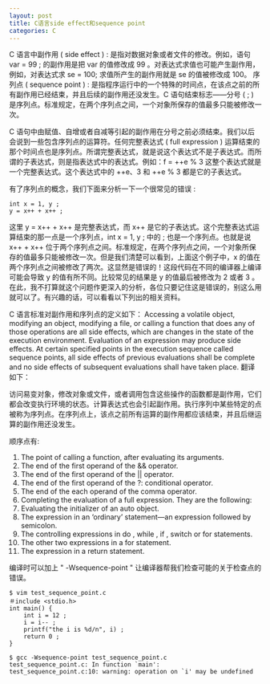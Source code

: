 ```yaml
---
layout: post
title: C语言side effect和sequence point
categories: C
---
```


  C 语言中副作用 ( side effect ) : 是指对数据对象或者文件的修改。例如，语句 var = 99 ; 的副作用是把 var 的值修改成 99 。对表达式求值也可能产生副作用，例如，对表达式求 se = 100;
求值所产生的副作用就是 se 的值被修改成 100。
  序列点 ( sequence point ) : 是指程序运行中的一个特殊的时间点，在该点之前的所有副作用已经结束，并且后续的副作用还没发生。C 语句结束标志——分号 ( ; ) 是序列点。标准规定，在两个序列点之间，一个对象所保存的值最多只能被修改一次。

<!--more-->

  C 语句中由赋值、自增或者自减等引起的副作用在分号之前必须结束。我们以后会说到一些包含序列点的运算符。任何完整表达式 ( full expression ) 运算结束的那个时间点也是序列点。所谓完整表达式，就是说这个表达式不是子表达式。而所谓的子表达式，则是指表达式中的表达式。例如：f = ++e % 3 这整个表达式就是一个完整表达式。这个表达式中的 ++e、3 和 ++e % 3 都是它的子表达式。

有了序列点的概念，我们下面来分析一下一个很常见的错误 :

    int x = 1, y ;
    y = x++ + x++ ;

这里 y = x++ + x++ 是完整表达式，而 x++ 是它的子表达式。这个完整表达式运算结束的那一点是一个序列点，int x = 1, y ; 中的 ; 也是一个序列点。也就是说 x++ + x++ 位于两个序列点之间。标准规定，在两个序列点之间，一个对象所保存的值最多只能被修改一次。但是我们清楚可以看到，上面这个例子中，x 的值在两个序列点之间被修改了两次。这显然是错误的！这段代码在不同的编译器上编译可能会导致 y 的值有所不同。比较常见的结果是 y 的值最后被修改为 2 或者 3 。在此，我不打算就这个问题作更深入的分析，各位只要记住这是错误的，别这么用就可以了。有兴趣的话，可以看看以下列出的相关资料。

C 语言标准对副作用和序列点的定义如下：
Accessing a volatile object, modifying an object, modifying a file, or calling a function that does any of those operations are all side effects, which are changes in the state of the execution environment. Evaluation of an expression may produce side effects. At certain specified points in the execution sequence called sequence points, all side effects of previous evaluations shall be complete and no side effects of subsequent evaluations shall have taken place.
翻译如下：

访问易变对象，修改对象或文件，或者调用包含这些操作的函数都是副作用，它们都会改变执行环境的状态。计算表达式也会引起副作用。执行序列中某些特定的点被称为序列点。在序列点上，该点之前所有运算的副作用都应该结束，并且后继运算的副作用还没发生。

顺序点有:

1. The point of calling a function, after evaluating its arguments.
2. The end of the first operand of the && operator.
3. The end of the first operand of the || operator.
4. The end of the first operand of the ?: conditional operator.
5. The end of the each operand of the comma operator.
6. Completing the evaluation of a full expression. They are the following:
7. Evaluating the initializer of an auto object.
8. The expression in an ‘ordinary’ statement—an expression followed by semicolon.
9. The controlling expressions in do , while , if , switch or for statements.
10. The other two expressions in a for statement.
11. The expression in a return statement.

编译时可以加上 " -Wsequence-point " 让编译器帮我们检查可能的关于检查点的错误。

    $ vim test_sequence_point.c 
    ＃include <stdio.h> 
    int main() {
        int i = 12 ;
        i = i-- ;
        printf("the i is %d/n", i) ;
        return 0 ;   
    }

    $ gcc -Wsequence-point test_sequence_point.c
    test_sequence_point.c: In function `main':  
    test_sequence_point.c:10: warning: operation on `i' may be undefined


